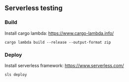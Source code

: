 ## Serverless testing

### Build
Install cargo lambda: https://www.cargo-lambda.info/

`cargo lambda build --release --output-format zip`

### Deploy
Install serverless framework: https://www.serverless.com/

`sls deploy`